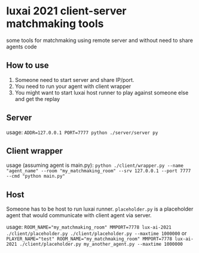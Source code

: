 # luxai 2021 client-server matchmaking tools

some tools for matchmaking using remote server and without need to share agents code

## How to use

1. Someone need to start server and share IP/port.
2. You need to run your agent with client wrapper
3. You might want to start luxai host runner to play against someone else and get the replay


## Server

usage: `ADDR=127.0.0.1 PORT=7777 python ./server/server py`

## Client wrapper

usage (assuming agent is main.py): `python ./client/wrapper.py --name "agent_name" --room "my_matchmaking_room" --srv 127.0.0.1 --port 7777 --cmd "python main.py"`

## Host
Someone has to be host to run luxai runner. `placeholder.py` is a placeholder agent that would communicate with client agent via server.

usage:
`ROOM_NAME="my_matchmaking_room" MMPORT=7778 lux-ai-2021 ./client/placeholder.py ./client/placeholder.py --maxtime 1000000`
or 
`PLAYER_NAME="test" ROOM_NAME="my_matchmaking_room" MMPORT=7778 lux-ai-2021 ./client/placeholder.py my_another_agent.py --maxtime 1000000`

